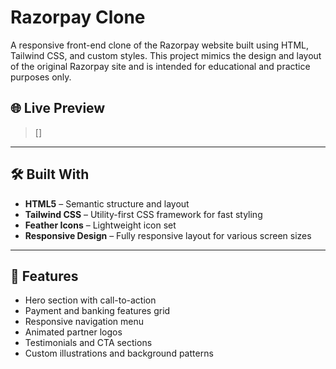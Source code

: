 # Razorpay Clone

A responsive front-end clone of the Razorpay website built using HTML, Tailwind CSS, and custom styles. This project mimics the design and layout of the original Razorpay site and is intended for educational and practice purposes only.

## 🌐 Live Preview

> []
---
## 🛠️ Built With

- **HTML5** – Semantic structure and layout
- **Tailwind CSS** – Utility-first CSS framework for fast styling
- **Feather Icons** – Lightweight icon set
- **Responsive Design** – Fully responsive layout for various screen sizes

---

## 📸 Features

- Hero section with call-to-action
- Payment and banking features grid
- Responsive navigation menu
- Animated partner logos
- Testimonials and CTA sections
- Custom illustrations and background patterns
